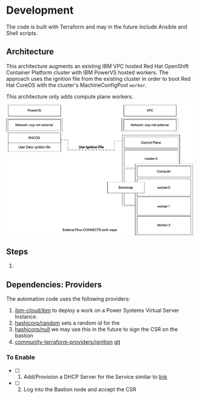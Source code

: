 # Development 
The code is built with Terraform and may in the future include Ansible and Shell scripts.

## Architecture

This architecture augments an existing IBM VPC hosted Red Hat OpenShift Container Platform cluster with IBM PowerVS hosted workers. The approach uses the ignition file from the existing cluster in order to boot Red Hat CoreOS with the cluster's MachineConfigPool `worker`.

This architecture only adds compute plane workers.

![arch](./docs/img/arch.png)

## Steps

1. 

## Dependencies: Providers

The automation code uses the following providers:

1. [ibm-cloud/ibm](https://registry.terraform.io/providers/IBM-Cloud/ibm/latest/docs) to deploy a work on a Power Systems Virtual Server Instance.
2. [hashicorp/random](https://registry.terraform.io/providers/hashicorp/random/latest/docs) sets a random id for the 
3. [hashicorp/null](https://registry.terraform.io/providers/hashicorp/null/latest/docs) we may use this in the future to sign the CSR on the bastion
4. [community-terraform-providers/ignition](https://registry.terraform.io/providers/community-terraform-providers/ignition/latest/docs) [git](https://github.com/community-terraform-providers/terraform-provider-ignition)

### To Enable
- [ ] 1. Add/Provision a DHCP Server for the Service similar to
[link](https://github.com/openshift/installer/blob/46c35943df50a2bf83de8e0e22a8a9bae0a55bdf/data/data/powervs/cluster/master/vm/main.tf)
- [ ] 2. Log into the Bastion node and accept the CSR

